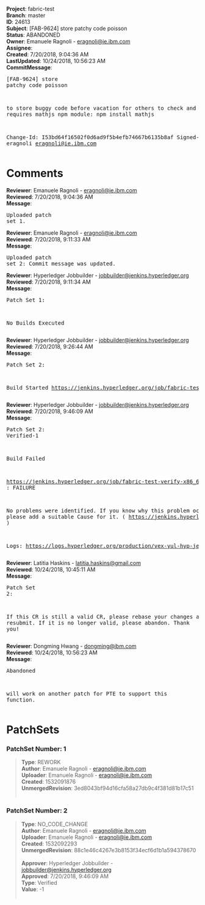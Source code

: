<strong>Project</strong>: fabric-test<br><strong>Branch</strong>: master<br><strong>ID</strong>: 24613<br><strong>Subject</strong>: [FAB-9624] store patchy code poisson<br><strong>Status</strong>: ABANDONED<br><strong>Owner</strong>: Emanuele Ragnoli - eragnoli@ie.ibm.com<br><strong>Assignee</strong>:<br><strong>Created</strong>: 7/20/2018, 9:04:36 AM<br><strong>LastUpdated</strong>: 10/24/2018, 10:56:23 AM<br><strong>CommitMessage</strong>:<br><pre>[FAB-9624] store patchy code poisson

to store buggy code before vacation for others to check and debug
it requires mathjs npm module:
npm install mathjs

Change-Id: I53bd64f16502f0d6ad9f5b4efb74667b6135b8af
Signed-off-by: eragnoli <eragnoli@ie.ibm.com>
</pre><h1>Comments</h1><strong>Reviewer</strong>: Emanuele Ragnoli - eragnoli@ie.ibm.com<br><strong>Reviewed</strong>: 7/20/2018, 9:04:36 AM<br><strong>Message</strong>: <pre>Uploaded patch set 1.</pre><strong>Reviewer</strong>: Emanuele Ragnoli - eragnoli@ie.ibm.com<br><strong>Reviewed</strong>: 7/20/2018, 9:11:33 AM<br><strong>Message</strong>: <pre>Uploaded patch set 2: Commit message was updated.</pre><strong>Reviewer</strong>: Hyperledger Jobbuilder - jobbuilder@jenkins.hyperledger.org<br><strong>Reviewed</strong>: 7/20/2018, 9:11:34 AM<br><strong>Message</strong>: <pre>Patch Set 1:

No Builds Executed</pre><strong>Reviewer</strong>: Hyperledger Jobbuilder - jobbuilder@jenkins.hyperledger.org<br><strong>Reviewed</strong>: 7/20/2018, 9:26:44 AM<br><strong>Message</strong>: <pre>Patch Set 2:

Build Started https://jenkins.hyperledger.org/job/fabric-test-verify-x86_64/1571/</pre><strong>Reviewer</strong>: Hyperledger Jobbuilder - jobbuilder@jenkins.hyperledger.org<br><strong>Reviewed</strong>: 7/20/2018, 9:46:09 AM<br><strong>Message</strong>: <pre>Patch Set 2: Verified-1

Build Failed 

https://jenkins.hyperledger.org/job/fabric-test-verify-x86_64/1571/ : FAILURE

No problems were identified. If you know why this problem occurred, please add a suitable Cause for it. ( https://jenkins.hyperledger.org/job/fabric-test-verify-x86_64/1571/ )

Logs: https://logs.hyperledger.org/production/vex-yul-hyp-jenkins-3/fabric-test-verify-x86_64/1571</pre><strong>Reviewer</strong>: Latitia Haskins - latitia.haskins@gmail.com<br><strong>Reviewed</strong>: 10/24/2018, 10:45:11 AM<br><strong>Message</strong>: <pre>Patch Set 2:

If this CR is still a valid CR, please rebase your changes and then resubmit. If it is no longer valid, please abandon. Thank you!</pre><strong>Reviewer</strong>: Dongming Hwang - dongming@ibm.com<br><strong>Reviewed</strong>: 10/24/2018, 10:56:23 AM<br><strong>Message</strong>: <pre>Abandoned

will work on another patch for PTE to support this function.</pre><h1>PatchSets</h1><h3>PatchSet Number: 1</h3><blockquote><strong>Type</strong>: REWORK<br><strong>Author</strong>: Emanuele Ragnoli - eragnoli@ie.ibm.com<br><strong>Uploader</strong>: Emanuele Ragnoli - eragnoli@ie.ibm.com<br><strong>Created</strong>: 1532091876<br><strong>UnmergedRevision</strong>: 3ed8043bf94d16cfa58a27db9c4f381d81b17c51<br><br></blockquote><h3>PatchSet Number: 2</h3><blockquote><strong>Type</strong>: NO_CODE_CHANGE<br><strong>Author</strong>: Emanuele Ragnoli - eragnoli@ie.ibm.com<br><strong>Uploader</strong>: Emanuele Ragnoli - eragnoli@ie.ibm.com<br><strong>Created</strong>: 1532092293<br><strong>UnmergedRevision</strong>: 88c1e46c4267e3b8153f34ecf6d1b1a594378670<br><br><strong>Approver</strong>: Hyperledger Jobbuilder - jobbuilder@jenkins.hyperledger.org<br><strong>Approved</strong>: 7/20/2018, 9:46:09 AM<br><strong>Type</strong>: Verified<br><strong>Value</strong>: -1<br><br></blockquote>